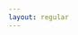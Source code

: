 ```yaml
---
layout: regular
---
```



<script src='/path-to-your-javascript-file/pdfobject.js'></script>
<script>
PDFObject.embed("https://www.dropbox.com/home/docs/Resume%20and%20stuff?preview=CV_Karn%2CA.pdf");
</script>





